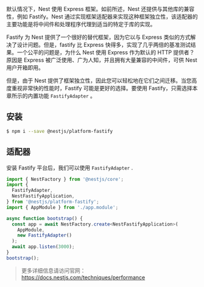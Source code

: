 默认情况下，Nest 使用 Express 框架。如前所述，Nest 还提供与其他库的兼容性，例如 Fastify。Nest 通过实现框架适配器来实现这种框架独立性，该适配器的主要功能是将中间件和处理程序代理到适当的特定于库的实现。

Fastify 为 Nest 提供了一个很好的替代框架，因为它以与 Express 类似的方式解决了设计问题。但是，fastify 比 Express 快得多，实现了几乎两倍的基准测试结果。一个公平的问题是，为什么 Nest 使用 Express 作为默认的 HTTP 提供者？原因是 Express 被广泛使用、广为人知，并且拥有大量兼容的中间件，可供 Nest 用户开箱即用。

但是，由于 Nest 提供了框架独立性，因此您可以轻松地在它们之间迁移。当您高度重视非常快的性能时，Fastify 可能是更好的选择。要使用 Fastify，只需选择本章所示的内置功能 `FastifyAdapter` 。



## 安装

```bash
$ npm i --save @nestjs/platform-fastify
```



## 适配器

安装 Fastify 平台后，我们可以使用 `FastifyAdapter` .

```typescript
import { NestFactory } from '@nestjs/core';
import {
  FastifyAdapter,
  NestFastifyApplication,
} from '@nestjs/platform-fastify';
import { AppModule } from './app.module';

async function bootstrap() {
  const app = await NestFactory.create<NestFastifyApplication>(
    AppModule,
    new FastifyAdapter()
  );
  await app.listen(3000);
}
bootstrap();
```



> 更多详细信息请访问官网：https://docs.nestjs.com/techniques/performance